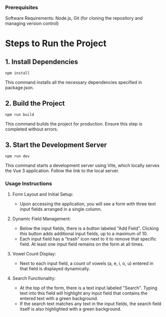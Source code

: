 ### Prerequisites
Software Requirements:
Node.js, Git (for cloning the repository and managing version control)

# Steps to Run the Project

## 1. Install Dependencies
```
npm install
```
This command installs all the necessary dependencies specified in package.json.

## 2. Build the Project
```
npm run build
```
This command builds the project for production. Ensure this step is completed without errors.

## 3. Start the Development Server
```
npm run dev
```
This command starts a development server using Vite, which locally serves the Vue 3 application. Follow the link to the local server.

### Usage Instructions

1. Form Layout and Initial Setup:

    * Upon accessing the application, you will see a form with three text input fields arranged in a single column.

2. Dynamic Field Management:

    * Below the input fields, there is a button labeled "Add Field". Clicking this button adds additional input fields, up to a maximum of 10.
    * Each input field has a "trash" icon next to it to remove that specific field. At least one input field remains on the form at all times.

3. Vowel Count Display:

    * Next to each input field, a count of vowels (a, e, i, o, u) entered in that field is displayed dynamically.

4. Search Functionality:

    * At the top of the form, there is a text input labeled "Search". Typing text into this field will highlight any input field that contains the entered text with a green background.
    * If the search text matches any text in the input fields, the search field itself is also highlighted with a green background.
